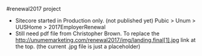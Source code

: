 #renewal2017 project

- Sitecore started in Production only. (not published yet)  Pubic > Unum > UUSHome > 2017EmployerRenewal
- Still need pdf file from Christopher Brown.  To replace the http://unumemarketing.com/renewal2017/img/landing.final[1].jpg link at the top.  (the current .jpg file is just a placeholder)



